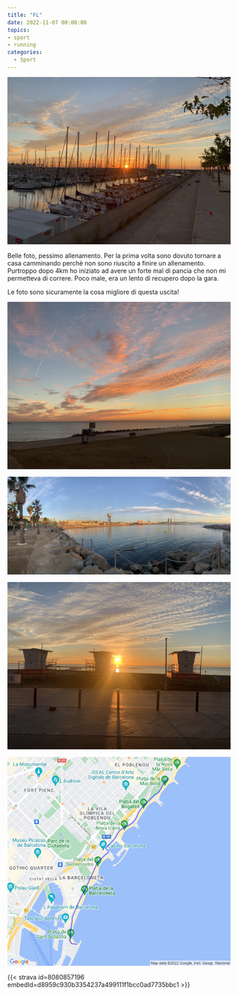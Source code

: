 ```yaml
---
title: "FL"
date: 2022-11-07 00:00:00
topics:
- sport
- running
categories:
  - Sport
---
```


![](images/IMG_0613.jpg)

Belle foto, pessimo allenamento. Per la prima volta sono dovuto tornare a casa camminando perchè non sono riuscito a finire un allenamento. Purtroppo dopo 4km ho iniziato ad avere un forte mal di pancia che non mi permetteva di correre. Poco male, era un lento di recupero dopo la gara.

Le foto sono sicuramente la cosa migliore di questa uscita!

![](images/IMG_0612.jpg)

![](images/IMG_0616.jpg)

![](images/IMG_0614.jpg)

![](images/20221107-activity-map.png)

{{< strava id=8080857196 embedId=d8959c930b3354237a499111f1bcc0ad7735bbc1 >}}
